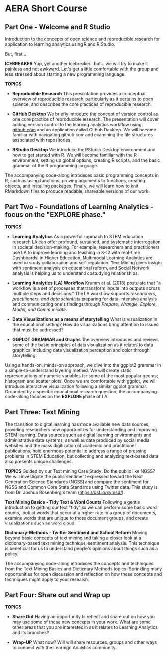 # AERA Short Course

## Part One - Welcome and R Studio
Introduction to the concepts of open science and reproducible research for application to learning analytics using R and R Studio.

But, first...

**ICEBREAKER**
Yup, yet another icebreaker...but... we will try to make it painless and not awkward. Let's get a little comfortable with the group and less stressed about starting a new programming language.


**TOPICS**

- **Reproducible Research**
This presentation provides a conceptual overview of reproducible research, particularly as it pertains to open science, and describes the core practices of reproducible research.

- **GitHub Desktop**
We briefly introduce the concept of version control as one core practice of reproducible research. The presentation will cover adding version control to the learning analytics workflow using [github.com](https://github.com/) and an application called Github Desktop. We will become familiar with navigating github.com and examining the file structures associated with repositories. 

- **RStudio Desktop**
We introduce the RStudio Desktop environment and how to get started with R. We will become familiar with the R environment, setting up global options, creating R scripts, and the basic grammar of the R programming language.

The accompanying code-along introduces basic programming concepts in R, such as using functions, proving arguments to functions, creating objects, and installing packages. Finally, we will learn how to knit RMarkdown files to produce readable, shareable versions of our work.

## Part Two - Foundations of Learning Analytics - focus on the "EXPLORE phase."

**TOPICS**

- **Learning Analytics**
As a powerful approach to STEM education research LA can offer profound, sustained, and systematic interrogation in societal decision-making. For example, researchers and practitioners use LA to improve learning and teaching in K-12 with real-time Dashboards, in Higher Education, Multimodal Learning Analytics are used to study collaboration and self-regulation. Text Mining gives insight with sentiment analysis on educational reform, and Social Network analysis is helping us to understand costudying relationships.

- **Learning Analytics (LA) Workflow**
Krumm et al. (2018) postulate that "a workflow is a set of processes that transform inputs into outputs across multiple steps and decisions." The LA workflow supports *researchers, practitioners, and data scientists* preparing for data-intensive analysis and communicating one's findings through *Prepare, Wrangle, Explore, Model, and Communicate*.

- **Data Visualizations as a means of storytelling**
What is visualization in the educational setting? How do visualizations bring attention to issues that must be addressed? 

- **GGPLOT GRAMMAR and Graphs**
The overview introduces and reviews some of the basic principles of data visualization as it relates to data graphics, including data visualization perception and color through storytelling.

 Using a hands-on, minds-on approach, we dive into the ggplot2 grammar in a simple-to-understand layering method. We will create static representations of numeric variables for some of the most popular geoms; histogram and scatter plots. Once we are comfortable with ggplot, we will introduce interactive visualization following a similar ggplot grammar. Grounded by a specific educational research question, the accompanying code-along focuses on the **EXPLORE** phase of LA.

## Part Three: Text Mining
The transition to digital learning has made available new data sources, providing researchers new opportunities for understanding and improving STEM learning. Data sources such as digital learning environments and administrative data systems, as well as data produced by social media websites and the mass digitization of academic and practitioner publications, hold enormous potential to address a range of pressing problems in STEM Education, but collecting and analyzing text-based data also presents unique challenges.



**TOPICS**
Guided by our Text mining Case Study: Do the public like NGSS? We will investigate the public sentiment expressed toward the Next Generation Science Standards (NGSS) and compare the sentiment for NGSS and Common Core State Standards using Twitter data. This study is from Dr. Joshua Rosenberg's team (https://osf.io/xymsd/).

**Text Mining Basics - Tidy Text & Word Counts**
Following a gentle introduction to getting our text "tidy" so we can perform some basic word counts, look at words that occur at a higher rate in a group of documents, examine words that are unique to those document groups, and create visualizations such as word cloud.

**Dictionary-Methods - Twitter Sentiment and School Reform**
Moving beyond basic concepts of text mining and taking a closer look at a dictionary-based text mining technique, sentiment analysis. This technique is beneficial for us to understand people's opinions about things such as a policy.

The accompanying code-along introduces the concepts and techniques from the Text Mining Basics and Dictionary Methods topics. Sprinkling many opportunities for open discussion and reflection on how these concepts and techniques might apply to your research.


## Part Four: Share out and Wrap up

**TOPICS**

- **Share Out**
Having an opportunity to reflect and share out on how you may use some of these new concepts in your work. What are some other areas that you are interested in as it relates to Learning Analytics and its branches?

- **Wrap-UP**
What now? Will will share resources, groups and other ways to connect with the Learnign Analytics community.


